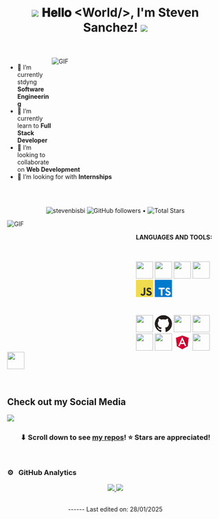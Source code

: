 

<h1 align="center">
  <a target="_blank">
    <img src="https://static.wikia.nocookie.net/nintendo/images/3/30/Trifuerza_-_TLoZ_A_Link_Between_Worlds.png/revision/latest/scale-to-width-down/1000?cb=20190220001239&path-prefix=es" width="24px" style="max-width:100%;">
  </a>
  𝐇𝐞𝐥𝐥𝐨 &lt;World/&gt;, I'm Steven Sanchez!
  <a target="_blank">
    <img src="https://github.com/JayantGoel001/JayantGoel001/blob/master/GIF/Hi.gif" width="40px" />
  </a>
</h1>

<br/>
<br/>
<a target="_blank">
  <img align="right" height="250" width="400" alt="GIF" src="https://i.gifer.com/7mQW.gif">
</a>

- 🔭 I’m currently stdyng **Software Engineering**
- 🌱 I’m currently learn to  **Full Stack Developer**
- 👯 I’m looking to collaborate on **Web Development**
- 🤔 I’m looking for with **Internships**


<br/>
<br/>


<p align="center">  
  <img src="https://komarev.com/ghpvc/?username=stevenbisbi" alt="stevenbisbi" />
  <img alt="GitHub followers" src="https://img.shields.io/github/followers/stevenbisbi?label=Followers&style=social"> •   
  <img src="https://img.shields.io/github/stars/stevenbisbi?label=Stars" alt="Total Stars">
</p>






<a target="_blank"><img align="left" height="300" width="300" alt="GIF" src="https://zelda.nintendo.com/links-awakening/assets/img/characters/char-link.webp"></a>
<br/>


**LANGUAGES AND TOOLS:**  


<br/>
<br/>
<code><img height="40" width="40" src="https://cdn4.iconfinder.com/data/icons/logos-3/600/React.js_logo-512.png"></code>
<code><img height="40" width="40" src="https://img.icons8.com/?size=100&id=20909&format=png&color=000000"></code>
<!-- <code><img height="40" width="40" src="https://cdn.worldvectorlogo.com/logos/tailwindcss.svg"></code> -->
<code><img height="40" width="40" src="https://img.icons8.com/?size=100&id=g9mmSxx3SwAI&format=png&color=000000"></code>
<code><img height="40" width="40" src="https://cdn.iconscout.com/icon/free/png-256/css-131-722685.png"></code>
<code><img height="40" width="40" src="https://raw.githubusercontent.com/github/explore/80688e429a7d4ef2fca1e82350fe8e3517d3494d/topics/javascript/javascript.png"></code>
<code><img height="40" width="40" src="https://raw.githubusercontent.com/github/explore/80688e429a7d4ef2fca1e82350fe8e3517d3494d/topics/typescript/typescript.png"></code>

#
<code><img height="40" width="40" src="https://upload.wikimedia.org/wikipedia/commons/thumb/3/3f/Git_icon.svg/1024px-Git_icon.svg.png"></code>
<code><img height="40" width="40" src="https://raw.githubusercontent.com/github/explore/80688e429a7d4ef2fca1e82350fe8e3517d3494d/topics/github-api/github-api.png"></code>
<code><img height="40" width="40" src="https://static.djangoproject.com/img/logos/django-logo-negative.png"></code>
<code><img height="40" width="40" src="https://cdn.worldvectorlogo.com/logos/nodejs-icon.svg"></code>
<code><img height="40" width="40" src="https://cdn.worldvectorlogo.com/logos/postgresql.svg"></code>
<code><img height="40" width="40" src="https://www.mysql.com/common/logos/logo-mysql-170x115.png"></code>
<code><img height="40" width="40" src="https://raw.githubusercontent.com/github/explore/80688e429a7d4ef2fca1e82350fe8e3517d3494d/topics/angular/angular.png"></code>
<code><img height="40" width="40" src="https://s3.dualstack.us-east-2.amazonaws.com/pythondotorg-assets/media/community/logos/python-logo-only.png"></code>
<code><img height="40" width="40" src="https://cdn.iconscout.com/icon/free/png-512/mongodb-3-1175138.png"></code>

<br/>

## Check out my Social Media

<a href= "https://www.linkedin.com/in/steven-s-2b302b117/" target="_blank">
    <img src="https://github.com/user-attachments/assets/9c736073-cdf1-44d2-ace3-ff618813dcd7" width="40px">
</a>

<h3 align="center">⬇ Scroll down to see <a href="https://github.com/stevenbisbi?tab=repositories">my repos</a>! ⭐ Stars are appreciated!</h3>




<br/>

### ⚙️ &nbsp; GitHub Analytics

<p align="center">
<a href="https://github.com/stevenbisbi">
  <img height="180em" src="https://github-readme-stats-eight-theta.vercel.app/api?username=stevenbisbi&show_icons=true&theme=vue-light&include_all_commits=true&count_private=true" />
  <img height="180em" src="https://github-readme-stats-eight-theta.vercel.app/api/top-langs/?username=stevenbisbi&layout=compact&exclude_lang=java+r&theme=vue-light" />
</a>
</p>



<div align="center">


<br/>
------
Last edited on: 28/01/2025
